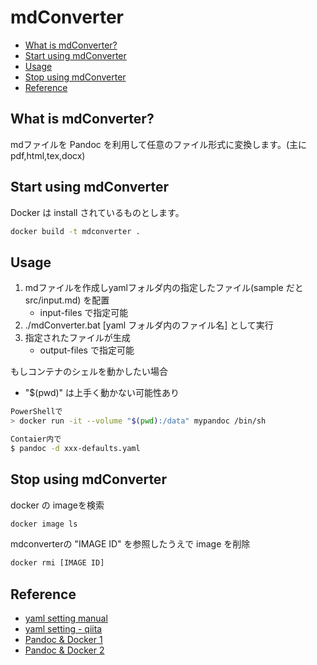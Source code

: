 <!-- omit in toc -->
# mdConverter

- [What is mdConverter?](#what-is-mdconverter)
- [Start using mdConverter](#start-using-mdconverter)
- [Usage](#usage)
- [Stop using mdConverter](#stop-using-mdconverter)
- [Reference](#reference)

## What is mdConverter?

mdファイルを Pandoc を利用して任意のファイル形式に変換します。(主に pdf,html,tex,docx)

## Start using mdConverter

Docker は install されているものとします。

```sh
docker build -t mdconverter .
```

## Usage

1. mdファイルを作成しyamlフォルダ内の指定したファイル\(sample だと src/input.md\) を配置
    - input-files で指定可能
2. ./mdConverter.bat [yaml フォルダ内のファイル名] として実行
3. 指定されたファイルが生成
    - output-files で指定可能

もしコンテナのシェルを動かしたい場合

- "$(pwd)" は上手く動かない可能性あり

```sh
PowerShellで
> docker run -it --volume "$(pwd):/data" mypandoc /bin/sh

Contaier内で
$ pandoc -d xxx-defaults.yaml
```

## Stop using mdConverter

docker の imageを検索

```sh
docker image ls
```

mdconverterの "IMAGE ID" を参照したうえで image を削除

```sh
docker rmi [IMAGE ID]
```

## Reference

- [yaml setting manual](https://pandoc.org/MANUAL.html#default-files)
- [yaml setting - qiita](https://qiita.com/sky_y/items/b243c2618706605e5fdd)
- [Pandoc & Docker 1](https://kcpoipoi.hatenablog.com/entry/2020/07/27/120438)
- [Pandoc & Docker 2](https://blog.kawa-xxx.jp/entry/2020/12/05/162858)
